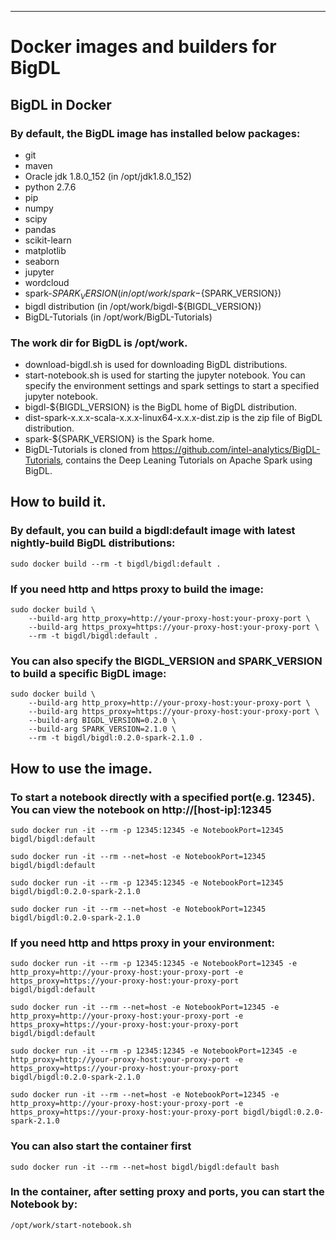 --------
# Docker images and builders for BigDL

## BigDL in Docker

### By default, the BigDL image has installed below packages:
* git
* maven
* Oracle jdk 1.8.0_152 (in /opt/jdk1.8.0_152)
* python 2.7.6
* pip
* numpy
* scipy
* pandas
* scikit-learn
* matplotlib
* seaborn
* jupyter
* wordcloud
* spark-${SPARK_VERSION} (in /opt/work/spark-${SPARK_VERSION})
* bigdl distribution (in /opt/work/bigdl-${BIGDL_VERSION})
* BigDL-Tutorials (in /opt/work/BigDL-Tutorials)

### The work dir for BigDL is /opt/work.

* download-bigdl.sh is used for downloading BigDL distributions.
* start-notebook.sh is used for starting the jupyter notebook. You can specify the environment settings and spark settings to start a specified jupyter notebook.
* bigdl-${BIGDL_VERSION} is the BigDL home of BigDL distribution.
* dist-spark-x.x.x-scala-x.x.x-linux64-x.x.x-dist.zip is the zip file of BigDL distribution.
* spark-${SPARK_VERSION} is the Spark home.
* BigDL-Tutorials is cloned from https://github.com/intel-analytics/BigDL-Tutorials, contains the Deep Leaning Tutorials on Apache Spark using BigDL.

## How to build it.

### By default, you can build a bigdl:default image with latest nightly-build BigDL distributions:

    sudo docker build --rm -t bigdl/bigdl:default .

### If you need http and https proxy to build the image:

    sudo docker build \
        --build-arg http_proxy=http://your-proxy-host:your-proxy-port \
        --build-arg https_proxy=https://your-proxy-host:your-proxy-port \
        --rm -t bigdl/bigdl:default .

### You can also specify the BIGDL_VERSION and SPARK_VERSION to build a specific BigDL image:

    sudo docker build \
        --build-arg http_proxy=http://your-proxy-host:your-proxy-port \
        --build-arg https_proxy=https://your-proxy-host:your-proxy-port \
        --build-arg BIGDL_VERSION=0.2.0 \
        --build-arg SPARK_VERSION=2.1.0 \
        --rm -t bigdl/bigdl:0.2.0-spark-2.1.0 .

## How to use the image.

### To start a notebook directly with a specified port(e.g. 12345). You can view the notebook on http://[host-ip]:12345

    sudo docker run -it --rm -p 12345:12345 -e NotebookPort=12345 bigdl/bigdl:default

    sudo docker run -it --rm --net=host -e NotebookPort=12345 bigdl/bigdl:default

    sudo docker run -it --rm -p 12345:12345 -e NotebookPort=12345 bigdl/bigdl:0.2.0-spark-2.1.0

    sudo docker run -it --rm --net=host -e NotebookPort=12345 bigdl/bigdl:0.2.0-spark-2.1.0

### If you need http and https proxy in your environment:

    sudo docker run -it --rm -p 12345:12345 -e NotebookPort=12345 -e http_proxy=http://your-proxy-host:your-proxy-port -e https_proxy=https://your-proxy-host:your-proxy-port bigdl/bigdl:default

    sudo docker run -it --rm --net=host -e NotebookPort=12345 -e http_proxy=http://your-proxy-host:your-proxy-port -e https_proxy=https://your-proxy-host:your-proxy-port  bigdl/bigdl:default

    sudo docker run -it --rm -p 12345:12345 -e NotebookPort=12345 -e http_proxy=http://your-proxy-host:your-proxy-port -e https_proxy=https://your-proxy-host:your-proxy-port  bigdl/bigdl:0.2.0-spark-2.1.0

    sudo docker run -it --rm --net=host -e NotebookPort=12345 -e http_proxy=http://your-proxy-host:your-proxy-port -e https_proxy=https://your-proxy-host:your-proxy-port bigdl/bigdl:0.2.0-spark-2.1.0

### You can also start the container first

    sudo docker run -it --rm --net=host bigdl/bigdl:default bash

### In the container, after setting proxy and ports, you can start the Notebook by:

    /opt/work/start-notebook.sh
